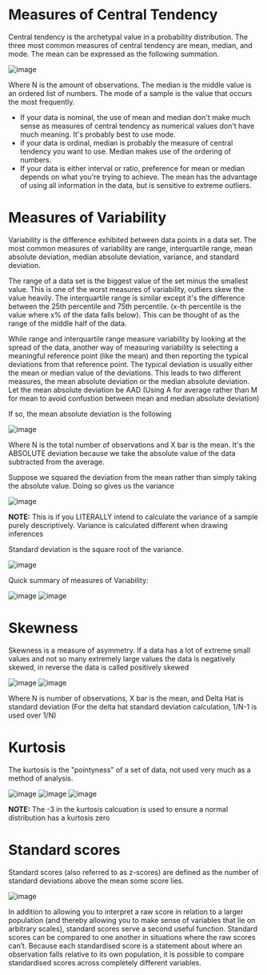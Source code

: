 # Measures of Central Tendency

Central tendency is the archetypal value in a probability distribution. 
The three most common measures of central tendency are mean, median, and mode. 
The mean can be expressed as the following summation.

![image](https://cdn.discordapp.com/attachments/928314217617043456/928315053759946812/unknown.png)

Where N is the amount of observations.
The median is the middle value is an ordered list of numbers.
The mode of a sample is the value that occurs the most frequently.

* If your data is nominal, the use of mean and median don't make much sense as measures of central tendency as numerical values don't have much meaning. It's probably best to use mode.
* if your data is ordinal, median is probably the measure of central tendency you want to use. Median makes use of the ordering of numbers.
* If your data is either interval or ratio, preference for mean or median depends on what you're trying to achieve. The mean has the advantage of using all information in the data, but is sensitive to extreme outliers.

# Measures of Variability

Variability is the difference exhibited between data points in a data set. 
The most common measures of variability are range, interquartile range, mean absolute deviation, median absolute deviation, variance, and standard deviation.

The range of a data set is the biggest value of the set minus the smallest value. This is one of the worst measures of variability, outliers skew the value heavily.
The interquartile range is similar except it's the difference between the 25th percentile and 75th percentile. (x-th percentile is the value where x% of the data falls below). 
This can be thought of as the range of the middle half of the data.

While range and interquartile range measure variability by looking at the spread of the data, another way of measuring variability is selecting a meaningful reference point 
(like the mean) and then reporting the typical deviations from that reference point. The typical deviation is usually either the mean or median value of the deviations. 
This leads to two different measures, the mean absolute deviation or the median absolute deviation. Let the mean absolute deviation be AAD (Using A for average rather than M for mean to avoid confustion between mean and median absolute deviation)

If so, the mean absolute deviation is the following

![image](https://cdn.discordapp.com/attachments/928314217617043456/928324030254186496/unknown.png)

Where N is the total number of observations and X bar is the mean. It's the ABSOLUTE deviation because we take the absolute value of the data subtracted from the average.

Suppose we squared the deviation from the mean rather than simply taking the absolute value. Doing so gives us the variance

![image](https://cdn.discordapp.com/attachments/928314217617043456/928325246740729906/unknown.png)

**NOTE:** This is if you LITERALLY intend to calculate the variance of a sample purely descriptively. Variance is calculated different when drawing inferences

Standard deviation is the square root of the variance.

![image](https://cdn.discordapp.com/attachments/928314217617043456/928326787363119124/unknown.png)

Quick summary of measures of Variability:

![image](https://cdn.discordapp.com/attachments/928314217617043456/928327569743437874/unknown.png)
![image](https://cdn.discordapp.com/attachments/928314217617043456/928327569995092018/unknown.png)

# Skewness

Skewness is a measure of asymmetry.
If a data has a lot of extreme small values and not so many extremely large values the data is negatively skewed, in reverse the data is called positively skewed

![image](https://cdn.discordapp.com/attachments/928314217617043456/928328576313487400/unknown.png)
![image](https://cdn.discordapp.com/attachments/928314217617043456/928328948134330378/unknown.png)

Where N is number of observations, X bar is the mean, and Delta Hat is standard deviation (For the delta hat standard deviation calculation, 1/N-1 is used over 1/N)

# Kurtosis

The kurtosis is the "pointyness" of a set of data, not used very much as a method of analysis.

![image](https://cdn.discordapp.com/attachments/928314217617043456/928329259280371774/unknown.png)
![image](https://cdn.discordapp.com/attachments/928314217617043456/928329315010105425/unknown.png)
![image](https://cdn.discordapp.com/attachments/928314217617043456/928329358714761217/unknown.png)

**NOTE:** The -3 in the kurtosis calcuation is used to ensure a normal distribution has a kurtosis zero

# Standard scores

Standard scores (also referred to as z-scores) are defined as the number of standard deviations above the mean some score lies.

![image](https://cdn.discordapp.com/attachments/928451370191843368/928451379385761814/unknown.png)

In addition to allowing you to interpret a raw score in relation to a larger population (and thereby allowing you to make sense of variables that lie on arbitrary scales), 
standard scores serve a second useful function. Standard scores can be compared to one another in situations where the raw scores can’t. 
Because each standardised score is a statement about where an observation falls relative to its own population, it is possible to compare standardised scores across completely different variables.


